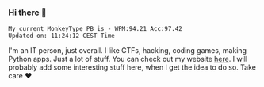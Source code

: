 ### Hi there 👋
<!-- PB START -->
```
My current MonkeyType PB is - WPM:94.21 Acc:97.42
Updated on: 11:24:12 CEST Time
```
<!-- PB END -->
I'm an IT person, just overall. I like CTFs, hacking, coding games, making Python apps. Just a lot of stuff.
You can check out my website [here](https://skill3472.github.io/).
I will probably add some interesting stuff here, when I get the idea to do so. Take care ❤️
